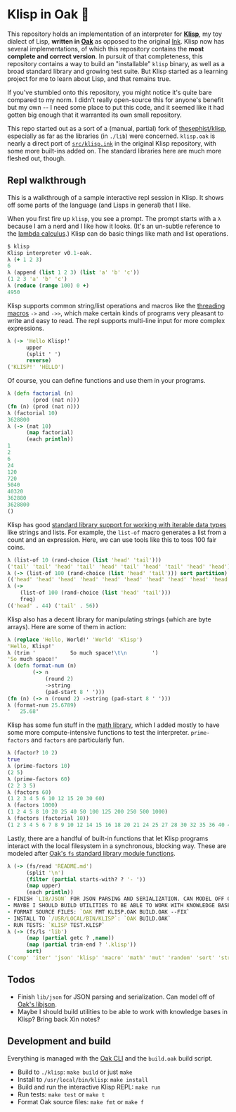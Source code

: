 # Klisp in Oak 🌳

This repository holds an implementation of an interpreter for **[Klisp](https://github.com/thesephist/klisp)**, my toy dialect of Lisp, **written in [Oak](https://oaklang.org/)** as opposed to the original [Ink](https://dotink.co/). Klisp now has several implementations, of which this repository contains the **most complete and correct version**. In pursuit of that completeness, this repository contains a way to build an "installable" `klisp` binary, as well as a broad standard library and growing test suite. But Klisp started as a learning project for me to learn about Lisp, and that remains true.

If you've stumbled onto this repository, you might notice it's quite bare compared to my norm. I didn't really open-source this for anyone's benefit but my own -- I need some place to put this code, and it seemed like it had gotten big enough that it warranted its own small repository.

This repo started out as a sort of a (manual, partial) fork of [thesephist/klisp](https://github.com/thesephist/klisp), especially as far as the libraries (in `./lib`) were concerned. `klisp.oak` is nearly a direct port of [`src/klisp.ink`](https://github.com/thesephist/klisp/blob/main/src/klisp.ink) in the original Klisp repository, with some more built-ins added on. The standard libraries here are much more fleshed out, though.

## Repl walkthrough

This is a walkthrough of a sample interactive repl session in Klisp. It shows off some parts of the language (and Lisps in general) that I like.

When you first fire up `klisp`, you see a prompt. The prompt starts with a `λ` because I am a nerd and I like how it looks. (It's an un-subtle reference to the [lambda calculus](https://dotink.co/posts/lambda/).) Klisp can do basic things like math and list operations.

```clj
$ klisp
Klisp interpreter v0.1-oak.
λ (+ 1 2 3)
6
λ (append (list 1 2 3) (list 'a' 'b' 'c'))
(1 2 3 'a' 'b' 'c')
λ (reduce (range 100) 0 +)
4950
```

Klisp supports common string/list operations and macros like the [threading macros](https://clojure.org/guides/threading_macros) `->` and `->>`, which make certain kinds of programs very pleasant to write and easy to read. The repl supports multi-line input for more complex expressions.

```clj
λ (-> 'Hello Klisp!'
      upper
      (split ' ')
      reverse)
('KLISP!' 'HELLO')
```

Of course, you can define functions and use them in your programs.

```clj
λ (defn factorial (n)
        (prod (nat n)))
(fn (n) (prod (nat n)))
λ (factorial 10)
3628800
λ (-> (nat 10)
      (map factorial)
      (each println))
1
2
6
24
120
720
5040
40320
362880
3628800
()
```

Klisp has good [standard library support for working with iterable data types](lib/iter.klisp) like strings and lists. For example, the `list-of` macro generates a list from a count and an expression. Here, we can use tools like this to toss 100 fair coins.

```clj
λ (list-of 10 (rand-choice (list 'head' 'tail')))
('tail' 'tail' 'head' 'tail' 'head' 'tail' 'head' 'tail' 'head' 'head')
λ (-> (list-of 100 (rand-choice (list 'head' 'tail'))) sort partition)
(('head' 'head' 'head' 'head' 'head' 'head' 'head' 'head' 'head' 'head' 'head' 'head' 'head' 'head' 'head' 'head' 'head' 'head' 'head' 'head' 'head' 'head' 'head' 'head' 'head' 'head' 'head' 'head' 'head' 'head' 'head' 'head' 'head' 'head' 'head' 'head' 'head' 'head' 'head' 'head' 'head' 'head' 'head' 'head' 'head' 'head' 'head' 'head' 'head' 'head') ('tail' 'tail' 'tail' 'tail' 'tail' 'tail' 'tail' 'tail' 'tail' 'tail' 'tail' 'tail' 'tail' 'tail' 'tail' 'tail' 'tail' 'tail' 'tail' 'tail' 'tail' 'tail' 'tail' 'tail' 'tail' 'tail' 'tail' 'tail' 'tail' 'tail' 'tail' 'tail' 'tail' 'tail' 'tail' 'tail' 'tail' 'tail' 'tail' 'tail' 'tail' 'tail' 'tail' 'tail' 'tail' 'tail' 'tail' 'tail' 'tail' 'tail'))
λ (->
    (list-of 100 (rand-choice (list 'head' 'tail')))
    freq)
(('head' . 44) ('tail' . 56))
```

Klisp also has a decent library for manipulating strings (which are byte arrays). Here are some of them in action:

```clj
λ (replace 'Hello, World!' 'World' 'Klisp')
'Hello, Klisp!'
λ (trim '           So much space!\t\n        ')
'So much space!'
λ (defn format-num (n)
        (-> n
            (round 2)
            ->string
            (pad-start 8 ' ')))
(fn (n) (-> n (round 2) ->string (pad-start 8 ' ')))
λ (format-num 25.6789)
'   25.68'
```

Klisp has some fun stuff in the [math library](lib/math.klisp), which I added mostly to have some more compute-intensive functions to test the interpreter. `prime-factors` and `factors` are particularly fun.

```clj
λ (factor? 10 2)
true
λ (prime-factors 10)
(2 5)
λ (prime-factors 60)
(2 2 3 5)
λ (factors 60)
(1 2 3 4 5 6 10 12 15 20 30 60)
λ (factors 1000)
(1 2 4 5 8 10 20 25 40 50 100 125 200 250 500 1000)
λ (factors (factorial 10))
(1 2 3 4 5 6 7 8 9 10 12 14 15 16 18 20 21 24 25 27 28 30 32 35 36 40 42 45 48 50 54 56 60 63 64 70 72 75 80 81 84 90 96 100 105 108 112 120 126 128 135 140 144 150 160 162 168 175 180 189 192 200 210 216 224 225 240 252 256 270 280 288 300 315 320 324 336 350 360 378 384 400 405 420 432 448 450 480 504 525 540 560 567 576 600 630 640 648 672 675 700 720 756 768 800 810 840 864 896 900 945 960 1008 1050 1080 1120 1134 1152 1200 1260 1280 1296 1344 1350 1400 1440 1512 1575 1600 1620 1680 1728 1792 1800 1890 1920 2016 2025 2100 2160 2240 2268 2304 2400 2520 2592 2688 2700 2800 2835 2880 3024 3150 3200 3240 3360 3456 3600 3780 3840 4032 4050 4200 4320 4480 4536 4725 4800 5040 5184 5376 5400 5600 5670 5760 6048 6300 6400 6480 6720 6912 7200 7560 8064 8100 8400 8640 8960 9072 9450 9600 10080 10368 10800 11200 11340 11520 12096 12600 12960 13440 14175 14400 15120 16128 16200 16800 17280 18144 18900 19200 20160 20736 21600 22400 22680 24192 25200 25920 26880 28350 28800 30240 32400 33600 34560 36288 37800 40320 43200 44800 45360 48384 50400 51840 56700 57600 60480 64800 67200 72576 75600 80640 86400 90720 100800 103680 113400 120960 129600 134400 145152 151200 172800 181440 201600 226800 241920 259200 302400 362880 403200 453600 518400 604800 725760 907200 1.2096e+06 1.8144e+06 3.6288e+06)
```

Lastly, there are a handful of built-in functions that let Klisp programs interact with the local filesystem in a synchronous, blocking way. These are modeled after [Oak's `fs` standard library module functions](https://oaklang.org/lib/fs/).

```clj
λ (-> (fs/read 'README.md')
      (split '\n')
      (filter (partial starts-with? ? '- '))
      (map upper)
      (each println))
- FINISH `LIB/JSON` FOR JSON PARSING AND SERIALIZATION. CAN MODEL OFF OF [OAK'S LIBJSON](HTTPS://OAKLANG.ORG/LIB/JSON/).
- MAYBE I SHOULD BUILD UTILITIES TO BE ABLE TO WORK WITH KNOWLEDGE BASES IN KLISP? BRING BACK XIN NOTES?
- FORMAT SOURCE FILES: `OAK FMT KLISP.OAK BUILD.OAK --FIX`
- INSTALL TO `/USR/LOCAL/BIN/KLISP`: `OAK BUILD.OAK`
- RUN TESTS: `KLISP TEST.KLISP`
λ (-> (fs/ls 'lib')
      (map (partial getc ? ,name))
      (map (partial trim-end ? '.klisp'))
      sort)
('comp' 'iter' 'json' 'klisp' 'macro' 'math' 'mut' 'random' 'sort' 'str' 'test')
```

## Todos

- Finish `lib/json` for JSON parsing and serialization. Can model off of [Oak's libjson](https://oaklang.org/lib/json/).
- Maybe I should build utilities to be able to work with knowledge bases in Klisp? Bring back Xin notes?

## Development and build

Everything is managed with the [Oak CLI](https://oaklang.org/) and the `build.oak` build script.

- Build to `./klisp`: `make build` or just `make`
- Install to `/usr/local/bin/klisp`: `make install`
- Build and run the interactive Klisp REPL: `make run`
- Run tests: `make test` or `make t`
- Format Oak source files: `make fmt` or `make f`

